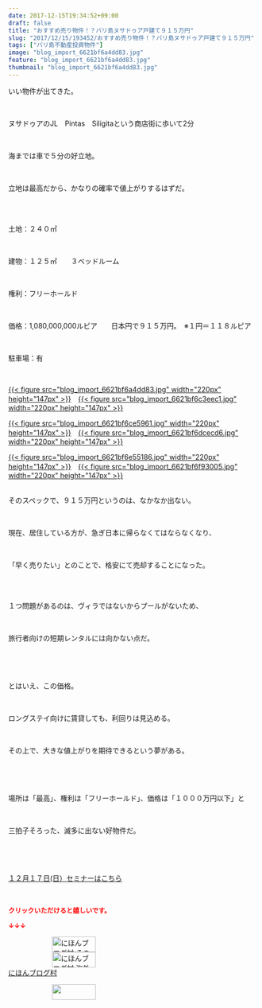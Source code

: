 ```yaml
---
date: 2017-12-15T19:34:52+09:00
draft: false
title: "おすすめ売り物件！？バリ島ヌサドゥア戸建て９１５万円"
slug: "2017/12/15/193452/おすすめ売り物件！？バリ島ヌサドゥア戸建て９１５万円"
tags: ["バリ島不動産投資物件"]
image: "blog_import_6621bf6a4dd83.jpg"
feature: "blog_import_6621bf6a4dd83.jpg"
thumbnail: "blog_import_6621bf6a4dd83.jpg"
---
```

<p>いい物件が出てきた。</p><p> </p><p>ヌサドゥアのJL　Pintas　Siligitaという商店街に歩いて2分</p><p> </p><p>海までは車で５分の好立地。</p><p> </p><p>立地は最高だから、かなりの確率で値上がりするはずだ。</p><p> </p><p><br/>土地：２４０㎡</p><p> </p><p>建物：１２５㎡　　３ベッドルーム</p><p> </p><p>権利：フリーホールド</p><p> </p><p>価格：1,080,000,000ルピア　　日本円で９１５万円。　※１円＝１１８ルピア</p><p> </p><p>駐車場：有</p><p> </p><p><a href="blog_import_6621bf6a4dd83.jpg">{{< figure src="blog_import_6621bf6a4dd83.jpg" width="220px" height="147px" >}}</a>　<a href="blog_import_6621bf6c3eec1.jpg">{{< figure src="blog_import_6621bf6c3eec1.jpg" width="220px" height="147px" >}}</a></p><p><a href="blog_import_6621bf6ce5961.jpg">{{< figure src="blog_import_6621bf6ce5961.jpg" width="220px" height="147px" >}}</a>　<a href="blog_import_6621bf6dcecd6.jpg">{{< figure src="blog_import_6621bf6dcecd6.jpg" width="220px" height="147px" >}}</a></p><p><a href="blog_import_6621bf6e55186.jpg">{{< figure src="blog_import_6621bf6e55186.jpg" width="220px" height="147px" >}}</a>　<a href="blog_import_6621bf6f93005.jpg">{{< figure src="blog_import_6621bf6f93005.jpg" width="220px" height="147px" >}}</a></p><p><br/>そのスペックで、９１５万円というのは、なかなか出ない。</p><p> </p><p>現在、居住している方が、急ぎ日本に帰らなくてはならなくなり、</p><p> </p><p>「早く売りたい」とのことで、格安にて売却することになった。</p><p> </p><p><br/>１つ問題があるのは、ヴィラではないからプールがないため、</p><p> </p><p>旅行者向けの短期レンタルには向かない点だ。</p><p> </p><p> </p><p>とはいえ、この価格。</p><p> </p><p>ロングステイ向けに賃貸しても、利回りは見込める。</p><p> </p><p>その上で、大きな値上がりを期待できるという夢がある。</p><p> </p><p> </p><p>場所は「最高」、権利は「フリーホールド」、価格は「１０００万円以下」と</p><p> </p><p>三拍子そろった、滅多に出ない好物件だ。</p><p> </p><p> </p><p><a href="17_ek" target="_blank">１２月１７日(日）セミナーはこちら</a></p><p> </p><p><font color="#ff0000" size="2"><strong>クリックいただけると嬉しいです。</strong></font></p><p><font color="#ff0000" size="2"><strong>↓↓↓</strong></font></p><p><a href="ranking.html?p_cid=01260127" id="&amp;blogmura_banner" target="_blank"><img alt="にほんブログ村 その他生活ブログ 不動産投資へ" border="0" height="31" src="data:image/svg+xml;charset=utf-8,%3Csvg%20xmlns%3D%22http%3A%2F%2Fwww.w3.org%2F2000%2Fsvg%22%20title%3D%22Placeholder%20for%20Images%22%20role%3D%22presentation%22%20viewBox%3D%220%200%2088%2031%22%20%2F%3E" width="88" data-src="https://img-proxy.blog-video.jp/images?url=http%3A%2F%2Flife.blogmura.com%2Fhudousantoushi%2Fimg%2Fhudousantoushi88_31.gif" style="aspect-ratio: auto 88 / 31;"/><noscript><img alt="にほんブログ村 その他生活ブログ 不動産投資へ" border="0" height="31" src="https://img-proxy.blog-video.jp/images?url=http%3A%2F%2Flife.blogmura.com%2Fhudousantoushi%2Fimg%2Fhudousantoushi88_31.gif" width="88"></noscript></a><br/><a href="ranking.html?p_cid=01260127" target="_blank"><img alt="にほんブログ村 海外生活ブログ バリ島情報へ" border="0" height="31" src="data:image/svg+xml;charset=utf-8,%3Csvg%20xmlns%3D%22http%3A%2F%2Fwww.w3.org%2F2000%2Fsvg%22%20title%3D%22Placeholder%20for%20Images%22%20role%3D%22presentation%22%20viewBox%3D%220%200%2088%2031%22%20%2F%3E" width="88" data-src="https://img-proxy.blog-video.jp/images?url=http%3A%2F%2Foverseas.blogmura.com%2Fbali%2Fimg%2Fbali88_31.gif" style="aspect-ratio: auto 88 / 31;"/><noscript><img alt="にほんブログ村 海外生活ブログ バリ島情報へ" border="0" height="31" src="https://img-proxy.blog-video.jp/images?url=http%3A%2F%2Foverseas.blogmura.com%2Fbali%2Fimg%2Fbali88_31.gif" width="88"></noscript></a><br/><a href="ranking.html?p_cid=01260127" target="_blank">にほんブログ村</a></p><p><a href="link.php?1804582" title="人気ブログランキングへ"><img border="0" height="31" src="data:image/svg+xml;charset=utf-8,%3Csvg%20xmlns%3D%22http%3A%2F%2Fwww.w3.org%2F2000%2Fsvg%22%20title%3D%22Placeholder%20for%20Images%22%20role%3D%22presentation%22%20viewBox%3D%220%200%2088%2031%22%20%2F%3E" width="88" data-src="https://blog.with2.net/img/banner/banner_22.gif" style="aspect-ratio: auto 88 / 31;"/><noscript><img border="0" height="31" src="https://blog.with2.net/img/banner/banner_22.gif" width="88"></noscript></a></p>

